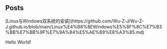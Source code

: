 <br><br><br><br>
<h2>Posts</h2>
[Linux与Windows双系统的安装](https://github.com/Wu-Z-J/Wu-Z-J.github.io/blob/main/Linux%E4%B8%8EWindows%E5%8F%8C%E7%B3%BB%E7%BB%9F%E7%9A%84%E5%AE%89%E8%A3%85.md)

<p>Hello World!</p>
